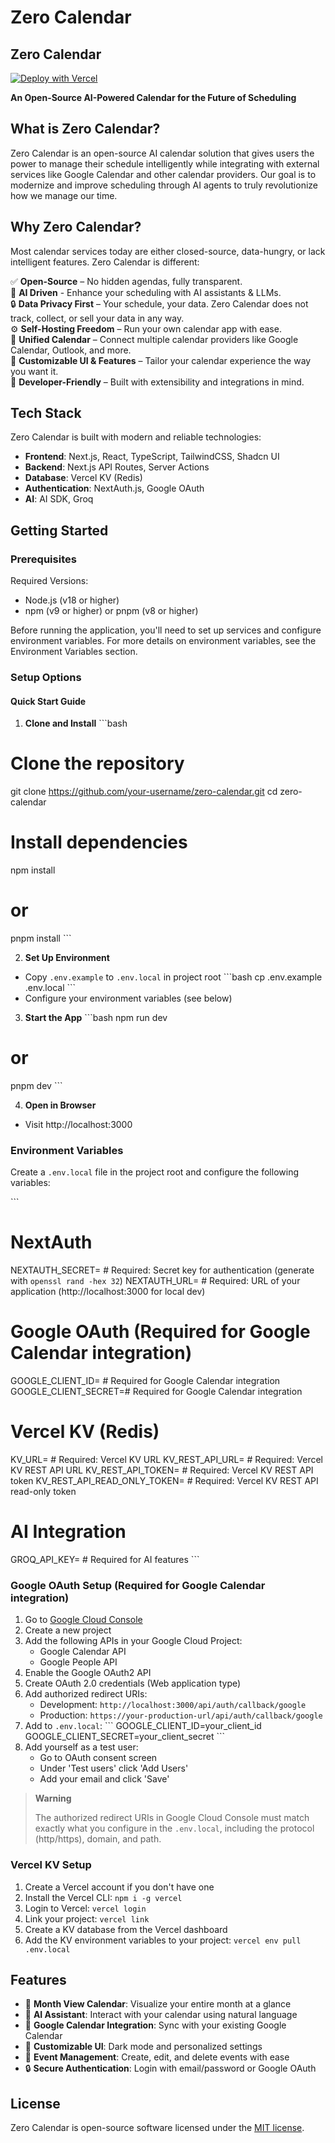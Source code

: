 # Zero Calendar

## Zero Calendar
[![Deploy with Vercel](https://vercel.com/button)](https://vercel.com/new/clone?repository-url=https%3A%2F%2Fgithub.com%2FZero-Calendar%2Fzero-calendar)

**An Open-Source AI-Powered Calendar for the Future of Scheduling**

## What is Zero Calendar?
Zero Calendar is an open-source AI calendar solution that gives users the power to manage their schedule intelligently while integrating with external services like Google Calendar and other calendar providers. Our goal is to modernize and improve scheduling through AI agents to truly revolutionize how we manage our time.

## Why Zero Calendar?
Most calendar services today are either closed-source, data-hungry, or lack intelligent features. Zero Calendar is different:

✅ **Open-Source** – No hidden agendas, fully transparent.  
🦾 **AI Driven** - Enhance your scheduling with AI assistants & LLMs.  
🔒 **Data Privacy First** – Your schedule, your data. Zero Calendar does not track, collect, or sell your data in any way.  
⚙️ **Self-Hosting Freedom** – Run your own calendar app with ease.  
📅 **Unified Calendar** – Connect multiple calendar providers like Google Calendar, Outlook, and more.  
🎨 **Customizable UI & Features** – Tailor your calendar experience the way you want it.  
🚀 **Developer-Friendly** – Built with extensibility and integrations in mind.  

## Tech Stack
Zero Calendar is built with modern and reliable technologies:

- **Frontend**: Next.js, React, TypeScript, TailwindCSS, Shadcn UI
- **Backend**: Next.js API Routes, Server Actions
- **Database**: Vercel KV (Redis)
- **Authentication**: NextAuth.js, Google OAuth
- **AI**: AI SDK, Groq

## Getting Started

### Prerequisites
Required Versions:
- Node.js (v18 or higher)
- npm (v9 or higher) or pnpm (v8 or higher)

Before running the application, you'll need to set up services and configure environment variables. For more details on environment variables, see the Environment Variables section.

### Setup Options

#### Quick Start Guide

1. **Clone and Install**
\`\`\`bash
# Clone the repository
git clone https://github.com/your-username/zero-calendar.git
cd zero-calendar

# Install dependencies
npm install
# or
pnpm install
\`\`\`

2. **Set Up Environment**
- Copy `.env.example` to `.env.local` in project root
\`\`\`bash
cp .env.example .env.local
\`\`\`
- Configure your environment variables (see below)

3. **Start the App**
\`\`\`bash
npm run dev
# or
pnpm dev
\`\`\`

4. **Open in Browser**
- Visit http://localhost:3000

### Environment Variables
Create a `.env.local` file in the project root and configure the following variables:

\`\`\`
# NextAuth
NEXTAUTH_SECRET=     # Required: Secret key for authentication (generate with `openssl rand -hex 32`)
NEXTAUTH_URL=        # Required: URL of your application (http://localhost:3000 for local dev)

# Google OAuth (Required for Google Calendar integration)
GOOGLE_CLIENT_ID=    # Required for Google Calendar integration
GOOGLE_CLIENT_SECRET=# Required for Google Calendar integration

# Vercel KV (Redis)
KV_URL=              # Required: Vercel KV URL
KV_REST_API_URL=     # Required: Vercel KV REST API URL
KV_REST_API_TOKEN=   # Required: Vercel KV REST API token
KV_REST_API_READ_ONLY_TOKEN= # Required: Vercel KV REST API read-only token

# AI Integration
GROQ_API_KEY=        # Required for AI features
\`\`\`

### Google OAuth Setup (Required for Google Calendar integration)

1. Go to [Google Cloud Console](https://console.cloud.google.com/)
2. Create a new project
3. Add the following APIs in your Google Cloud Project:
   - Google Calendar API
   - Google People API
4. Enable the Google OAuth2 API
5. Create OAuth 2.0 credentials (Web application type)
6. Add authorized redirect URIs:
   - Development: `http://localhost:3000/api/auth/callback/google`
   - Production: `https://your-production-url/api/auth/callback/google`
7. Add to `.env.local`:
\`\`\`
GOOGLE_CLIENT_ID=your_client_id
GOOGLE_CLIENT_SECRET=your_client_secret
\`\`\`
8. Add yourself as a test user:
   - Go to OAuth consent screen
   - Under 'Test users' click 'Add Users'
   - Add your email and click 'Save'

> **Warning**
>
> The authorized redirect URIs in Google Cloud Console must match exactly what you configure in the `.env.local`, including the protocol (http/https), domain, and path.

### Vercel KV Setup

1. Create a Vercel account if you don't have one
2. Install the Vercel CLI: `npm i -g vercel`
3. Login to Vercel: `vercel login`
4. Link your project: `vercel link`
5. Create a KV database from the Vercel dashboard
6. Add the KV environment variables to your project: `vercel env pull .env.local`

## Features

- 📅 **Month View Calendar**: Visualize your entire month at a glance
- 🤖 **AI Assistant**: Interact with your calendar using natural language
- 🔄 **Google Calendar Integration**: Sync with your existing Google Calendar
- 🎨 **Customizable UI**: Dark mode and personalized settings
- 🔔 **Event Management**: Create, edit, and delete events with ease
- 🔒 **Secure Authentication**: Login with email/password or Google OAuth

## License

Zero Calendar is open-source software licensed under the [MIT license](LICENSE.md).
